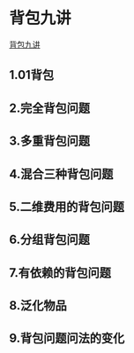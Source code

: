# 背包九讲
[背包九讲](https://www.cnblogs.com/jbelial/articles/2116074.html)
## 1.01背包
## 2.完全背包问题
## 3.多重背包问题
## 4.混合三种背包问题
## 5.二维费用的背包问题
## 6.分组背包问题
## 7.有依赖的背包问题
## 8.泛化物品
## 9.背包问题问法的变化
